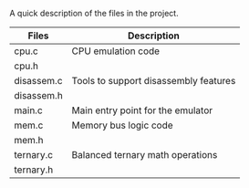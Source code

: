 A quick description of the files in the project.

| Files        | Description                                                  |
---------------|--------------------------------------------------------------|
|cpu.c         |CPU emulation code                                            |
|cpu.h         |                                                              |
|disassem.c    |Tools to support disassembly features                         |
|disassem.h    |                                                              |
|main.c        |Main entry point for the emulator                             |
|mem.c         |Memory bus logic code                                         |
|mem.h         |                                                              |
|ternary.c     |Balanced ternary math operations                              |
|ternary.h     |                                                              |

